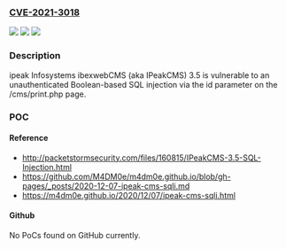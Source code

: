 ### [CVE-2021-3018](https://cve.mitre.org/cgi-bin/cvename.cgi?name=CVE-2021-3018)
![](https://img.shields.io/static/v1?label=Product&message=n%2Fa&color=blue)
![](https://img.shields.io/static/v1?label=Version&message=n%2Fa&color=blue)
![](https://img.shields.io/static/v1?label=Vulnerability&message=n%2Fa&color=brighgreen)

### Description

ipeak Infosystems ibexwebCMS (aka IPeakCMS) 3.5 is vulnerable to an unauthenticated Boolean-based SQL injection via the id parameter on the /cms/print.php page.

### POC

#### Reference
- http://packetstormsecurity.com/files/160815/IPeakCMS-3.5-SQL-Injection.html
- https://github.com/M4DM0e/m4dm0e.github.io/blob/gh-pages/_posts/2020-12-07-ipeak-cms-sqli.md
- https://m4dm0e.github.io/2020/12/07/ipeak-cms-sqli.html

#### Github
No PoCs found on GitHub currently.

